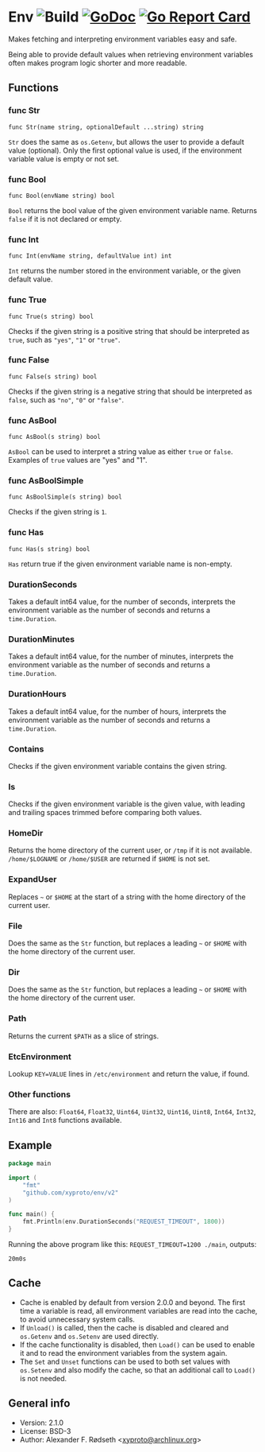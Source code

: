 # Env ![Build](https://github.com/xyproto/env/workflows/Build/badge.svg) [![GoDoc](https://godoc.org/github.com/xyproto/env?status.svg)](http://godoc.org/github.com/xyproto/env) [![Go Report Card](https://goreportcard.com/badge/github.com/xyproto/env)](https://goreportcard.com/report/github.com/xyproto/env)

Makes fetching and interpreting environment variables easy and safe.

Being able to provide default values when retrieving environment variables often makes program logic shorter and more readable.

## Functions

### func Str

`func Str(name string, optionalDefault ...string) string`

`Str` does the same as `os.Getenv`, but allows the user to provide a default value (optional).
Only the first optional value is used, if the environment variable value is empty or not set.

### func Bool

`func Bool(envName string) bool`

`Bool` returns the bool value of the given environment variable name. Returns `false` if it is not declared or empty.

### func Int

`func Int(envName string, defaultValue int) int`

`Int` returns the number stored in the environment variable, or the given default value.

### func True

`func True(s string) bool`

Checks if the given string is a positive string that should be interpreted as `true`, such as `"yes"`, `"1"` or `"true"`.

### func False

`func False(s string) bool`

Checks if the given string is a negative string that should be interpreted as `false`, such as `"no"`, `"0"` or `"false"`.

### func AsBool

`func AsBool(s string) bool`

`AsBool` can be used to interpret a string value as either `true` or `false`. Examples of `true` values are "yes" and "1".

### func AsBoolSimple

`func AsBoolSimple(s string) bool`

Checks if the given string is `1`.

### func Has

`func Has(s string) bool`

`Has` return true if the given environment variable name is non-empty.

### DurationSeconds

Takes a default int64 value, for the number of seconds, interprets the environment variable as the number of seconds and returns a `time.Duration`.

### DurationMinutes

Takes a default int64 value, for the number of minutes, interprets the environment variable as the number of seconds and returns a `time.Duration`.

### DurationHours

Takes a default int64 value, for the number of hours, interprets the environment variable as the number of seconds and returns a `time.Duration`.

### Contains

Checks if the given environment variable contains the given string.

### Is

Checks if the given environment variable is the given value, with leading and trailing spaces trimmed before comparing both values.

### HomeDir

Returns the home directory of the current user, or `/tmp` if it is not available. `/home/$LOGNAME` or `/home/$USER` are returned if `$HOME` is not set.

### ExpandUser

Replaces `~` or `$HOME` at the start of a string with the home directory of the current user.

### File

Does the same as the `Str` function, but replaces a leading `~` or `$HOME` with the home directory of the current user.

### Dir

Does the same as the `Str` function, but replaces a leading `~` or `$HOME` with the home directory of the current user.

### Path

Returns the current `$PATH` as a slice of strings.

### EtcEnvironment

Lookup `KEY=VALUE` lines in `/etc/environment` and return the value, if found.

### Other functions

There are also: `Float64`, `Float32`, `Uint64`, `Uint32`, `Uint16`, `Uint8`, `Int64`, `Int32`, `Int16` and `Int8` functions available.

## Example

```go
package main

import (
    "fmt"
    "github.com/xyproto/env/v2"
)

func main() {
    fmt.Println(env.DurationSeconds("REQUEST_TIMEOUT", 1800))
}
```

Running the above program like this: `REQUEST_TIMEOUT=1200 ./main`, outputs:

    20m0s

## Cache

* Cache is enabled by default from version 2.0.0 and beyond. The first time a variable is read, all environment variables are read into the cache, to avoid unnecessary system calls.
* If `Unload()` is called, then the cache is disabled and cleared and `os.Getenv` and `os.Setenv` are used directly.
* If the cache functionality is disabled, then `Load()` can be used to enable it and to read the environment variables from the system again.
* The `Set` and `Unset` functions can be used to both set values with `os.Setenv` and also modify the cache, so that an additional call to `Load()` is not needed.

## General info

* Version: 2.1.0
* License: BSD-3
* Author: Alexander F. Rødseth &lt;xyproto@archlinux.org&gt;
